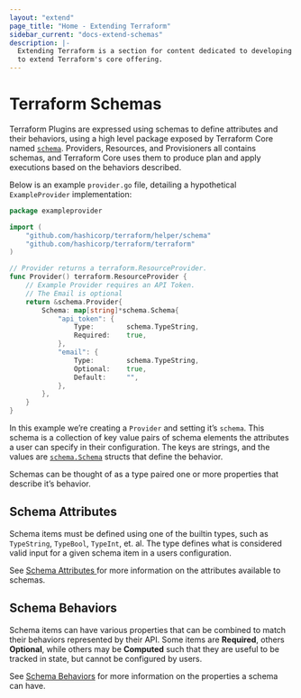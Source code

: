 ```yaml
---
layout: "extend"
page_title: "Home - Extending Terraform"
sidebar_current: "docs-extend-schemas"
description: |-
  Extending Terraform is a section for content dedicated to developing Plugins
  to extend Terraform's core offering.
---
```


# Terraform Schemas

Terraform Plugins are expressed using schemas to define attributes and their
behaviors, using a high level package exposed by Terraform Core named
[`schema`](https://github.com/hashicorp/terraform/tree/master/helper/schema).
Providers, Resources, and Provisioners all contains schemas, and Terraform Core
uses them to produce plan and apply executions based on the behaviors described. 

Below is an example `provider.go` file, detailing a hypothetical `ExampleProvider` implementation:

```go
package exampleprovider

import (
	"github.com/hashicorp/terraform/helper/schema"
	"github.com/hashicorp/terraform/terraform"
)

// Provider returns a terraform.ResourceProvider.
func Provider() terraform.ResourceProvider {
	// Example Provider requires an API Token.
	// The Email is optional
	return &schema.Provider{
		Schema: map[string]*schema.Schema{
			"api_token": {
				Type:        schema.TypeString,
				Required:    true,
			},
			"email": {
				Type:        schema.TypeString,
				Optional:    true,
				Default:     "",
			},
		},
	}
}
```

In this example we’re creating a `Provider` and setting it’s `schema`. This
schema is a collection of key value pairs of schema elements the attributes a
user can specify in their configuration. The keys are strings, and the values
are
[`schema.Schema`](https://github.com/hashicorp/terraform/blob/5727d3335247e5940af2bef35c88657753f6d260/helper/schema/schema.go#L37)
structs that define the behavior. 

Schemas can be thought of as a type paired one or more properties that describe
it’s behavior. 

## Schema Attributes

Schema items must be defined using one of the builtin types, such as
`TypeString`, `TypeBool`, `TypeInt`, et. al. The type defines what is considered
valid input for a given schema item in a users configuration. 

See [Schema Attributes ](/docs/extend/schemas/schema-attributes.html) for more
information on the attributes available to schemas.

## Schema Behaviors

Schema items can have various properties that can be combined to match their
behaviors represented by their API. Some items are **Required**, others
**Optional**, while others may be **Computed** such that they are useful to be
tracked in state, but cannot be configured by users.

See [Schema Behaviors](/docs/extend/schemas/schema-behaviors.html) for more
information on the properties a schema can have.
